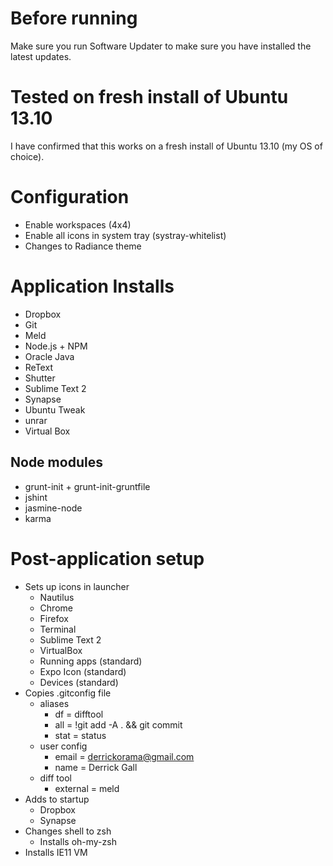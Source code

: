 # Before running

Make sure you run Software Updater to make sure you have installed the latest updates.

# Tested on fresh install of Ubuntu 13.10

I have confirmed that this works on a fresh install of Ubuntu 13.10 (my OS of choice).

# Configuration

* Enable workspaces (4x4)
* Enable all icons in system tray (systray-whitelist)
* Changes to Radiance theme

# Application Installs

* Dropbox
* Git
* Meld
* Node.js + NPM
* Oracle Java
* ReText
* Shutter
* Sublime Text 2
* Synapse
* Ubuntu Tweak
* unrar
* Virtual Box

## Node modules

* grunt-init + grunt-init-gruntfile
* jshint
* jasmine-node
* karma

# Post-application setup

* Sets up icons in launcher
    * Nautilus
    * Chrome
    * Firefox
    * Terminal
    * Sublime Text 2
    * VirtualBox
    * Running apps (standard)
    * Expo Icon (standard)
    * Devices (standard)
* Copies .gitconfig file
    * aliases
        * df = difftool
        * all = !git add -A . && git commit
        * stat = status
    * user config
        * email = derrickorama@gmail.com
        * name = Derrick Gall
    * diff tool
        * external = meld
* Adds to startup
    * Dropbox
    * Synapse
* Changes shell to zsh
    * Installs oh-my-zsh
* Installs IE11 VM
